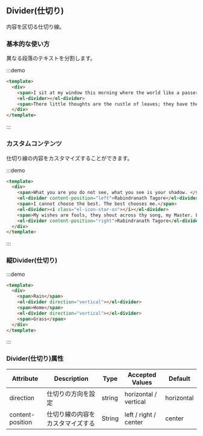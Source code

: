 ## Divider(仕切り)

内容を区切る仕切り線。

### 基本的な使い方

異なる段落のテキストを分割します。

:::demo
```html
<template>
  <div>
    <span>I sit at my window this morning where the world like a passer-by stops for a moment, nods to me and goes.</span>
    <el-divider></el-divider>
    <span>There little thoughts are the rustle of leaves; they have their whisper of joy in my mind.</span>
  </div>
</template>
```
:::

### カスタムコンテンツ

仕切り線の内容をカスタマイズすることができます。


:::demo
```html
<template>
  <div>
    <span>What you are you do not see, what you see is your shadow. </span>
    <el-divider content-position="left">Rabindranath Tagore</el-divider>
    <span>I cannot choose the best. The best chooses me.</span>
    <el-divider><i class="el-icon-star-on"></i></el-divider>
    <span>My wishes are fools, they shout across thy song, my Master. Let me but listen.</span>
    <el-divider content-position="right">Rabindranath Tagore</el-divider>
  </div>
</template>
```
:::

### 縦Divider(仕切り)

:::demo
```html
<template>
  <div>
    <span>Rain</span>
    <el-divider direction="vertical"></el-divider>
    <span>Home</span>
    <el-divider direction="vertical"></el-divider>
    <span>Grass</span>
  </div>
</template>
```
:::

### Divider(仕切り)属性
| Attribute      | Description          | Type      | Accepted Values       | Default  |
|-------------  |---------------- |---------------- |---------------------- |-------- |
| direction      | 仕切りの方向を設定  | string  |          horizontal / vertical           |    horizontal     |
| content-position      | 仕切り線の内容をカスタマイズする | String  |  left / right / center  |  center |
